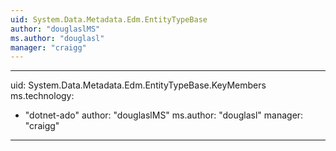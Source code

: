 ```yaml
---
uid: System.Data.Metadata.Edm.EntityTypeBase
author: "douglaslMS"
ms.author: "douglasl"
manager: "craigg"
---
```


---
uid: System.Data.Metadata.Edm.EntityTypeBase.KeyMembers
ms.technology: 
  - "dotnet-ado"
author: "douglaslMS"
ms.author: "douglasl"
manager: "craigg"
---
